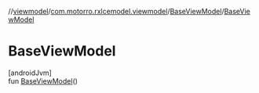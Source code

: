 //[viewmodel](../../../index.md)/[com.motorro.rxlcemodel.viewmodel](../index.md)/[BaseViewModel](index.md)/[BaseViewModel](-base-view-model.md)

# BaseViewModel

[androidJvm]\
fun [BaseViewModel](-base-view-model.md)()
